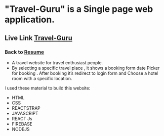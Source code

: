 # **"Travel-Guru" is a Single page web application.**

## Live Link [Travel-Guru](https://travel-guru-dhaka.web.app/)

### Back to [Resume](https://drive.google.com/file/d/1J1O8AZANjsDNsrOgfZI-azmHBingnUAT/view?usp=sharing)

- A travel website for travel enthusiast people.
 - By selecting a specific travel place , it shows a booking form date Picker for booking . After booking it’s redirect to login form and  Choose a hotel room with a specific location.

I used these material to build this website: 
- HTML
- CSS
- REACTSTRAP 
- JAVASCRIPT 
- REACT Js
- FIREBASE  
- NODEJS 
